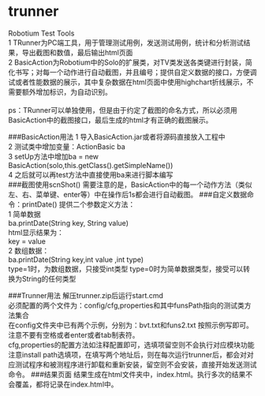 trunner
=======

Robotium Test Tools<br>
1 TRunner为PC端工具，用于管理测试用例，发送测试用例，统计和分析测试结果，导出截图和数值，最后输出html页面<br>
2 BasicAction为Robotium中的Solo的扩展类，对TV类发送各类键进行封装，简化书写；对每一个动作进行自动截图，并且编号；提供自定义数据的接口，方便调试或者性能数据的展示，其中复杂数据在html页面中使用highchart折线展示，不需要额外增加标识，为自动识别。<br>
<br>
ps：TRunner可以单独使用，但是由于约定了截图的命名方式，所以必须用BasicAction中的截图接口，最后生成的html才有正确的截图展示。<br>

###BasicAction用法
1 导入BasicAction.jar或者将源码直接放入工程中<br>
2 测试类中增加变量：ActionBasic ba<br>
3 setUp方法中增加ba = new BasicAction(solo,this.getClass().getSimpleName())<br>
4 之后就可以再test方法中直接使用ba来进行脚本编写<br>
###截图使用scnShot()
需要注意的是，BasicAction中的每一个动作方法（类似左、右、菜单键、enter等）中在操作后1s都会进行自动截图。
###自定义数据命令：printDate()
提供二个参数定义方法：<br>
1 简单数据<br>
ba.printDate(String key, String value)<br>
html显示结果为：<br>
key = value<br>
2 数组数据：<br>
ba.printDate(String key,int value ,int type)<br>
type=1时，为数组数据，只接受int类型 type=0时为简单数据类型，接受可以转换为String的任何类型<br>

###Trunner用法
解压trunner.zip后运行start.cmd<br>
必须配置的两个文件为：config/cfg,properties和其中funsPath指向的测试类方法集合<br>
在config文件夹中已有两个示例，分别为：bvt.txt和funs2.txt 按照示例写即可。注意不要有空格或者enter或者tab制表符。<br>
cfg,properties的配置方法如注释配置即可，选填项留空则不会执行对应模块功能<br>
注意install path选填项，在填写两个地址后，则在每次运行trunner后，都会对对应测试程序和被测程序进行卸载和重新安装，留空则不会安装，直接开始发送测试命令。
###结果页面
结果生成在html文件夹中，index.html。执行多次的结果不会覆盖，都将记录在index.html中。
